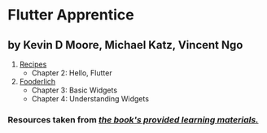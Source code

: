 # Flutter Apprentice 
##  by Kevin D Moore, Michael Katz, Vincent Ngo


1. [Recipes](recipes/)
   * Chapter 2: Hello, Flutter
2. [Fooderlich](fooderlich/)
   * Chapter 3: Basic Widgets
   * Chapter 4: Understanding Widgets

### Resources taken from [*the book's provided learning materials.*](https://github.com/raywenderlich/flta-materials)





